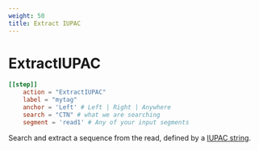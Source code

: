 ```yaml
---
weight: 50
title: Extract IUPAC
---
```


# ExtractIUPAC


```toml
[[step]]
    action = "ExtractIUPAC"
    label = "mytag"
    anchor = 'Left' # Left | Right | Anywhere
    search = "CTN" # what we are searching
    segment = 'read1' # Any of your input segments


```

Search and extract a sequence from the read, defined by a [IUPAC string](https://doi.org/10.1093%2Fnar%2F13.9.3021).

